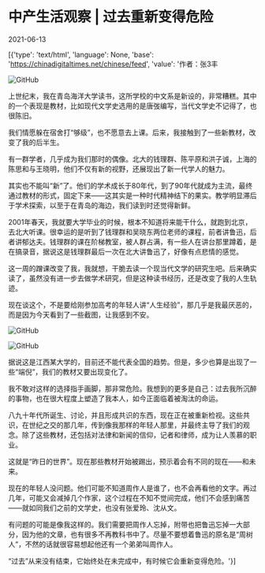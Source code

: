 # 中产生活观察 | 过去重新变得危险

2021-06-13

[{'type': 'text/html', 'language': None, 'base': 'https://chinadigitaltimes.net/chinese/feed', 'value': '作者：张3丰

![GitHub](https://chinadigitaltimes.net/chinese/files/2021/06/post-667118-60c5278a7b316.)

上世纪末，我在青岛海洋大学读书，这所学校的中文系是新设的，非常糟糕。其中的一个表现是教材，比如现代文学史选用的是唐弢编写，当代文学史不记得了，也很陈旧。

我们情愿躲在宿舍打“够级”，也不愿意去上课。后来，我接触到了一些新教材，改变了我的后半生。

有一群学者，几乎成为我们那时的偶像。北大的钱理群、陈平原和洪子诚，上海的陈思和与王晓明，他们不仅有新的视野，还展现出了新一代学人的魅力。

其实也不能叫“新”了。他们的学术成长于80年代，到了90年代就成为主流，最终通过教材的形式，固定下来——这其实是一种时代精神结下的果实。教学明显滞后于学术探索，以至于在青岛的海边，我们读到时还觉得新鲜。

2001年春天，我就要大学毕业的时候，根本不知道将来能干什么，就跑到北京，去北大听课。很幸运的是听到了钱理群和吴晓东两位老师的课程，前者讲鲁迅，后者讲郁达夫。钱理群的课在阶梯教室，被人群占满，有一些人在讲台那里蹲着，是在搞录音，据说这是钱理群最后一次在北大讲鲁迅了，好像有点悲情的感觉。

这一周的蹭课改变了我，我就想，干脆去读一个现当代文学的研究生吧。后来确实读了，虽然没有进一步去做学术研究，但是这种读书经历，还是改变了我的人生轨迹。

现在谈这个，不是要给刚参加高考的年轻人讲“人生经验”，那几乎是我最厌恶的，而是因为今天看到了一些截图，让我感到不安。

![GitHub](https://chinadigitaltimes.net/chinese/files/2021/06/post-667118-60c5278cecd3b.)

![GitHub](https://chinadigitaltimes.net/chinese/files/2021/06/post-667118-60c5278f461b0.)

据说这是江西某大学的，目前还不能代表全国的趋势。但是，多少也算是出现了一些“端倪”，我们的教材又要出现变化了。

我不敢对这样的选择指手画脚，那非常危险。我想到的更多是自己：过去我所沉醉的事物，也在很大程度上塑造了我本人，如今正面临着被淘汰的命运。

八九十年代所诞生、讨论，并且形成共识的东西，现在正在被重新检视。这些共识，在世纪之交的那几年，传到像我那样的年轻人那里，并最终主导了我们的观念。除了这些教材，还包括对法律和新闻的信仰，记者和律师，成为让人羡慕的职业。

这就是“昨日的世界”。现在那些教材开始被踢出，预示着会有不同的现在——和未来。

现在的年轻人没问题。他们可能不知道周作人是谁了，也不会再看他的文字。再过几年，可能又会减掉几个作家，这个过程在不知不觉间完成，他们不会感到痛苦——就如同我们之前的文学史，也没有张爱玲、沈从文。

有问题的可能是像我这样的。我们需要把周作人忘掉，附带也把鲁迅忘掉一大部分，因为他的文章，也有很多不再教科书中了。尽量不要想着鲁迅的原名是“周树人”，不然的话就很容易想起他还有一个弟弟叫周作人。

“过去”从来没有结束，它始终处在未完成中，有时候它会重新变得危险。'}]